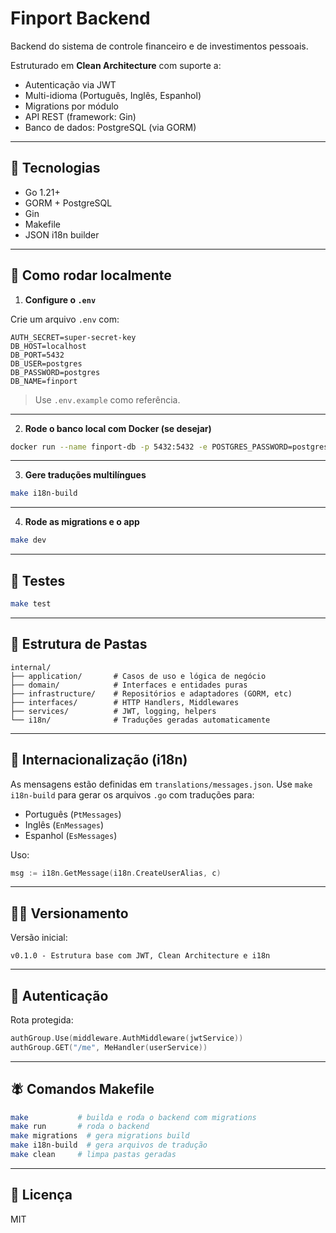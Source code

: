 # Finport Backend

Backend do sistema de controle financeiro e de investimentos pessoais.

Estruturado em **Clean Architecture** com suporte a:

* Autenticação via JWT
* Multi-idioma (Português, Inglês, Espanhol)
* Migrations por módulo
* API REST (framework: Gin)
* Banco de dados: PostgreSQL (via GORM)

---

## 💪 Tecnologias

* Go 1.21+
* GORM + PostgreSQL
* Gin
* Makefile
* JSON i18n builder

---

## 🚀 Como rodar localmente

1. **Configure o `.env`**

Crie um arquivo `.env` com:

```env
AUTH_SECRET=super-secret-key
DB_HOST=localhost
DB_PORT=5432
DB_USER=postgres
DB_PASSWORD=postgres
DB_NAME=finport
```

> Use `.env.example` como referência.

---

2. **Rode o banco local com Docker (se desejar)**

```bash
docker run --name finport-db -p 5432:5432 -e POSTGRES_PASSWORD=postgres -e POSTGRES_DB=finport -d postgres
```

---

3. **Gere traduções multilíngues**

```bash
make i18n-build
```

---

4. **Rode as migrations e o app**

```bash
make dev
```

---

## 🔪 Testes

```bash
make test
```

---

## 📁 Estrutura de Pastas

```
internal/
├── application/       # Casos de uso e lógica de negócio
├── domain/            # Interfaces e entidades puras
├── infrastructure/    # Repositórios e adaptadores (GORM, etc)
├── interfaces/        # HTTP Handlers, Middlewares
├── services/          # JWT, logging, helpers
└── i18n/              # Traduções geradas automaticamente
```

---

## 🧹 Internacionalização (i18n)

As mensagens estão definidas em `translations/messages.json`.
Use `make i18n-build` para gerar os arquivos `.go` com traduções para:

* Português (`PtMessages`)
* Inglês (`EnMessages`)
* Espanhol (`EsMessages`)

Uso:

```go
msg := i18n.GetMessage(i18n.CreateUserAlias, c)
```

---

## 🏃‍♂️ Versionamento

Versão inicial:

```
v0.1.0 - Estrutura base com JWT, Clean Architecture e i18n
```

---

## 🔐 Autenticação

Rota protegida:

```go
authGroup.Use(middleware.AuthMiddleware(jwtService))
authGroup.GET("/me", MeHandler(userService))
```

---

## 🪰 Comandos Makefile

```bash
make           # builda e roda o backend com migrations
make run       # roda o backend
make migrations  # gera migrations build
make i18n-build  # gera arquivos de tradução
make clean     # limpa pastas geradas
```

---

## 📄 Licença

MIT
